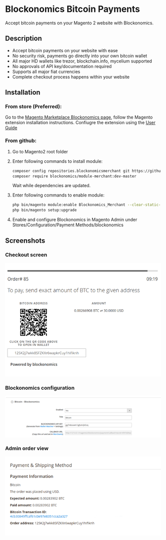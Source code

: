 # Blockonomics Bitcoin Payments #

Accept bitcoin payments on your Magento 2 website with Blockonomics.

## Description ##

- Accept bitcoin payments on your website with ease
- No security risk, payments go directly into your own bitcoin wallet
- All major HD wallets like trezor, blockchain.info, mycelium supported
- No approvals of API key/documentation required
- Supports all major fiat currencies
- Complete checkout process happens within your website

## Installation ##

### From store (Preferred): ###

Go to the [Magento Marketplace Blockonomics page](https://marketplace.magento.com/blockonomics-module-merchant.html), follow the Magento extension installation instructions. Confiugre the extension using the [User Guide](https://marketplace.magento.com/media/catalog/product/blockonomics-module-merchant-0-1-3-ce/user_guides.pdf)

### From github: ###

1. Go to Magento2 root folder

2. Enter following commands to install module:

    ```bash
    composer config repositories.blockonomicsmerchant git https://github.com/blockonomics/magento2-plugin.git
    composer require blockonomics/module-merchant:dev-master
    ```
   Wait while dependencies are updated.
   
3. Enter following commands to enable module:

    ```bash
    php bin/magento module:enable Blockonomics_Merchant --clear-static-content
    php bin/magento setup:upgrade
    ```
4. Enable and configure Blockonomics in Magento Admin under Stores/Configuration/Payment Methods/blockonomics

## Screenshots ##

### Checkout screen ###
![](assets-repo/blockonomics_magento_checkout_screen.png "Checkout screen")

### Blockonomics configuration ###
![](assets-repo/blockonomics_magento_admin_setup.png "Admin configuration")

### Admin order view ###
![](assets-repo/blockonomics_magento_order_view.png "Order view")
